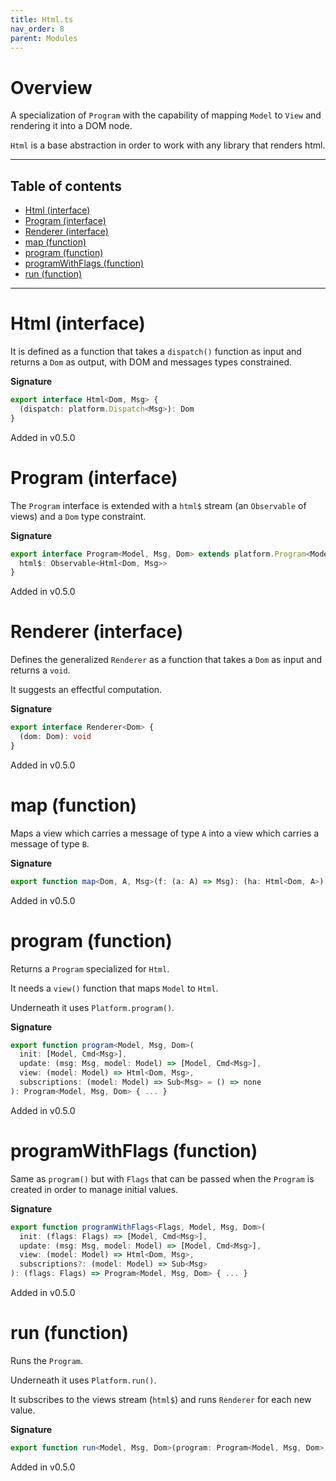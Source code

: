 ```yaml
---
title: Html.ts
nav_order: 8
parent: Modules
---
```


# Overview

A specialization of `Program` with the capability of mapping `Model` to `View`
and rendering it into a DOM node.

`Html` is a base abstraction in order to work with any library that renders html.

---

<h2 class="text-delta">Table of contents</h2>

- [Html (interface)](#html-interface)
- [Program (interface)](#program-interface)
- [Renderer (interface)](#renderer-interface)
- [map (function)](#map-function)
- [program (function)](#program-function)
- [programWithFlags (function)](#programwithflags-function)
- [run (function)](#run-function)

---

# Html (interface)

It is defined as a function that takes a `dispatch()` function as input and returns a `Dom` as output,
with DOM and messages types constrained.

**Signature**

```ts
export interface Html<Dom, Msg> {
  (dispatch: platform.Dispatch<Msg>): Dom
}
```

Added in v0.5.0

# Program (interface)

The `Program` interface is extended with a `html$` stream (an `Observable` of views) and a `Dom` type constraint.

**Signature**

```ts
export interface Program<Model, Msg, Dom> extends platform.Program<Model, Msg> {
  html$: Observable<Html<Dom, Msg>>
}
```

Added in v0.5.0

# Renderer (interface)

Defines the generalized `Renderer` as a function that takes a `Dom` as input and returns a `void`.

It suggests an effectful computation.

**Signature**

```ts
export interface Renderer<Dom> {
  (dom: Dom): void
}
```

Added in v0.5.0

# map (function)

Maps a view which carries a message of type `A` into a view which carries a message of type `B`.

**Signature**

```ts
export function map<Dom, A, Msg>(f: (a: A) => Msg): (ha: Html<Dom, A>) => Html<Dom, Msg> { ... }
```

Added in v0.5.0

# program (function)

Returns a `Program` specialized for `Html`.

It needs a `view()` function that maps `Model` to `Html`.

Underneath it uses `Platform.program()`.

**Signature**

```ts
export function program<Model, Msg, Dom>(
  init: [Model, Cmd<Msg>],
  update: (msg: Msg, model: Model) => [Model, Cmd<Msg>],
  view: (model: Model) => Html<Dom, Msg>,
  subscriptions: (model: Model) => Sub<Msg> = () => none
): Program<Model, Msg, Dom> { ... }
```

Added in v0.5.0

# programWithFlags (function)

Same as `program()` but with `Flags` that can be passed when the `Program` is created in order to manage initial values.

**Signature**

```ts
export function programWithFlags<Flags, Model, Msg, Dom>(
  init: (flags: Flags) => [Model, Cmd<Msg>],
  update: (msg: Msg, model: Model) => [Model, Cmd<Msg>],
  view: (model: Model) => Html<Dom, Msg>,
  subscriptions?: (model: Model) => Sub<Msg>
): (flags: Flags) => Program<Model, Msg, Dom> { ... }
```

Added in v0.5.0

# run (function)

Runs the `Program`.

Underneath it uses `Platform.run()`.

It subscribes to the views stream (`html$`) and runs `Renderer` for each new value.

**Signature**

```ts
export function run<Model, Msg, Dom>(program: Program<Model, Msg, Dom>, renderer: Renderer<Dom>): Observable<Model> { ... }
```

Added in v0.5.0
